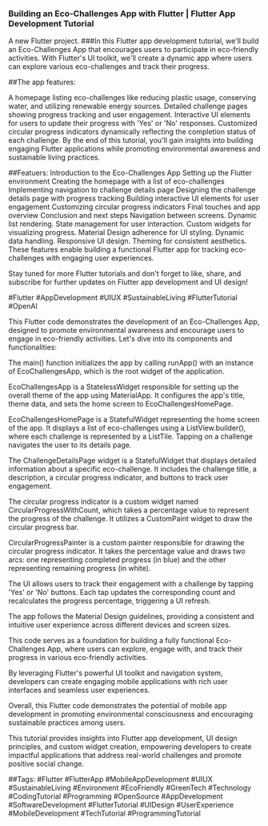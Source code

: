 ### Building an Eco-Challenges App with Flutter | Flutter App Development Tutorial

A new Flutter project.
###In this Flutter app development tutorial, we'll build an Eco-Challenges App that encourages users to participate in eco-friendly activities. With Flutter's UI toolkit, we'll create a dynamic app where users can explore various eco-challenges and track their progress.

##The app features:

A homepage listing eco-challenges like reducing plastic usage, conserving water, and utilizing renewable energy sources.
Detailed challenge pages showing progress tracking and user engagement.
Interactive UI elements for users to update their progress with 'Yes' or 'No' responses.
Customized circular progress indicators dynamically reflecting the completion status of each challenge.
By the end of this tutorial, you'll gain insights into building engaging Flutter applications while promoting environmental awareness and sustainable living practices.

##Featuers:
Introduction to the Eco-Challenges App
Setting up the Flutter environment
Creating the homepage with a list of eco-challenges
Implementing navigation to challenge details page
Designing the challenge details page with progress tracking
Building interactive UI elements for user engagement
Customizing circular progress indicators
Final touches and app overview
Conclusion and next steps
Navigation between screens.
Dynamic list rendering.
State management for user interaction.
Custom widgets for visualizing progress.
Material Design adherence for UI styling.
Dynamic data handling.
Responsive UI design.
Theming for consistent aesthetics.
These features enable building a functional Flutter app for tracking eco-challenges with engaging user experiences.

Stay tuned for more Flutter tutorials and don't forget to like, share, and subscribe for further updates on Flutter app development and UI design!

#Flutter #AppDevelopment #UIUX #SustainableLiving #FlutterTutorial #OpenAI

This Flutter code demonstrates the development of an Eco-Challenges App, designed to promote environmental awareness and encourage users to engage in eco-friendly activities. Let's dive into its components and functionalities:

The main() function initializes the app by calling runApp() with an instance of EcoChallengesApp, which is the root widget of the application.

EcoChallengesApp is a StatelessWidget responsible for setting up the overall theme of the app using MaterialApp. It configures the app's title, theme data, and sets the home screen to EcoChallengesHomePage.

EcoChallengesHomePage is a StatefulWidget representing the home screen of the app. It displays a list of eco-challenges using a ListView.builder(), where each challenge is represented by a ListTile. Tapping on a challenge navigates the user to its details page.

The ChallengeDetailsPage widget is a StatefulWidget that displays detailed information about a specific eco-challenge. It includes the challenge title, a description, a circular progress indicator, and buttons to track user engagement.

The circular progress indicator is a custom widget named CircularProgressWithCount, which takes a percentage value to represent the progress of the challenge. It utilizes a CustomPaint widget to draw the circular progress bar.

CircularProgressPainter is a custom painter responsible for drawing the circular progress indicator. It takes the percentage value and draws two arcs: one representing completed progress (in blue) and the other representing remaining progress (in white).

The UI allows users to track their engagement with a challenge by tapping 'Yes' or 'No' buttons. Each tap updates the corresponding count and recalculates the progress percentage, triggering a UI refresh.

The app follows the Material Design guidelines, providing a consistent and intuitive user experience across different devices and screen sizes.

This code serves as a foundation for building a fully functional Eco-Challenges App, where users can explore, engage with, and track their progress in various eco-friendly activities.

By leveraging Flutter's powerful UI toolkit and navigation system, developers can create engaging mobile applications with rich user interfaces and seamless user experiences.

Overall, this Flutter code demonstrates the potential of mobile app development in promoting environmental consciousness and encouraging sustainable practices among users.

This tutorial provides insights into Flutter app development, UI design principles, and custom widget creation, empowering developers to create impactful applications that address real-world challenges and promote positive social change.

##Tags:
#Flutter
#FlutterApp
#MobileAppDevelopment
#UIUX
#SustainableLiving
#Environment
#EcoFriendly
#GreenTech
#Technology
#CodingTutorial
#Programming
#OpenSource
#AppDevelopment
#SoftwareDevelopment
#FlutterTutorial
#UIDesign
#UserExperience
#MobileDevelopment
#TechTutorial
#ProgrammingTutorial

